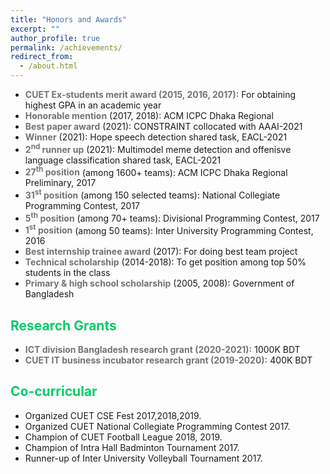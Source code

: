 ```yaml
---
title: "Honors and Awards"
excerpt: ""
author_profile: true
permalink: /achievements/
redirect_from: 
  - /about.html
---
```


* <b><font color= "#737373" >CUET Ex-students merit award (2015, 2016, 2017):</font></b> For obtaining highest GPA in an academic year
* <b><font color= "#737373" >Honorable mention</font></b> (2017, 2018): ACM ICPC Dhaka Regional
* <b><font color= "#737373" >Best paper award</font></b> (2021): CONSTRAINT collocated with AAAI-2021
* <b><font color= "#737373" >Winner</font></b> (2021): Hope speech detection shared task, EACL-2021
* <b><font color= "#737373" >2<sup>nd</sup> runner up</font></b> (2021): Multimodel meme detection and offenisve language classification shared task, EACL-2021
* <b><font color= "#737373" >27<sup>th</sup> position</font></b> (among 1600+ teams): ACM ICPC Dhaka Regional Preliminary, 2017
* <b><font color= "#737373" >31<sup>st</sup> position</font></b> (among 150 selected teams): National Collegiate Programming Contest, 2017
* <b><font color= "#737373" >5<sup>th</sup> position</font></b> (among 70+ teams): Divisional Programming Contest, 2017
* <b><font color= "#737373" >1<sup>st</sup> position</font></b> (among 50 teams): Inter University Programming Contest, 2016
* <b><font color= "#737373" >Best internship trainee award</font></b> (2017): For doing best team project
* <b><font color= "#737373" >Technical scholarship</font></b> (2014-2018): To get position among top 50% students in the class
* <b><font color= "#737373" >Primary & high school scholarship</font></b> (2005, 2008): Government of Bangladesh

## <font color="#00cc66"> Research Grants</font>

 * <b><font color= "#737373" >ICT division Bangladesh research grant (2020-2021):</font></b> 1000K BDT
 * <b><font color= "#737373" >CUET IT business incubator research grant (2019-2020):</font></b> 400K BDT
 
## <font color="#00cc66"> Co-curricular</font>

   * Organized CUET CSE Fest 2017,2018,2019.
   * Organized CUET National Collegiate Programming Contest 2017.
   * Champion of CUET Football League 2018, 2019.
   * Champion of Intra Hall Badminton Tournament 2017.
   * Runner-up of Inter University Volleyball Tournament 2017.
